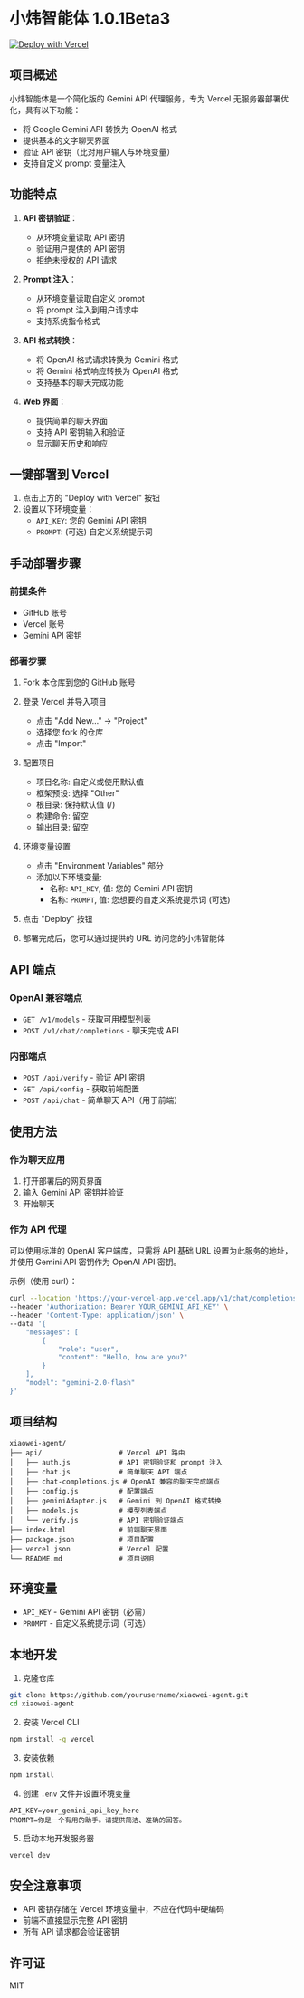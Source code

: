 # 小炜智能体 1.0.1Beta3

[![Deploy with Vercel](https://vercel.com/button)](https://vercel.com/new/clone?repository-url=https%3A%2F%2Fgithub.com%2Fyourusername%2Fxiaowei-agent&env=API_KEY,PROMPT&project-name=xiaowei-agent&repository-name=xiaowei-agent)

## 项目概述

小炜智能体是一个简化版的 Gemini API 代理服务，专为 Vercel 无服务器部署优化，具有以下功能：
- 将 Google Gemini API 转换为 OpenAI 格式
- 提供基本的文字聊天界面
- 验证 API 密钥（比对用户输入与环境变量）
- 支持自定义 prompt 变量注入

## 功能特点

1. **API 密钥验证**：
   - 从环境变量读取 API 密钥
   - 验证用户提供的 API 密钥
   - 拒绝未授权的 API 请求

2. **Prompt 注入**：
   - 从环境变量读取自定义 prompt
   - 将 prompt 注入到用户请求中
   - 支持系统指令格式

3. **API 格式转换**：
   - 将 OpenAI 格式请求转换为 Gemini 格式
   - 将 Gemini 格式响应转换为 OpenAI 格式
   - 支持基本的聊天完成功能

4. **Web 界面**：
   - 提供简单的聊天界面
   - 支持 API 密钥输入和验证
   - 显示聊天历史和响应

## 一键部署到 Vercel

1. 点击上方的 "Deploy with Vercel" 按钮
2. 设置以下环境变量：
   - `API_KEY`: 您的 Gemini API 密钥
   - `PROMPT`: (可选) 自定义系统提示词

## 手动部署步骤

### 前提条件
- GitHub 账号
- Vercel 账号
- Gemini API 密钥

### 部署步骤

1. Fork 本仓库到您的 GitHub 账号

2. 登录 Vercel 并导入项目
   - 点击 "Add New..." -> "Project"
   - 选择您 fork 的仓库
   - 点击 "Import"

3. 配置项目
   - 项目名称: 自定义或使用默认值
   - 框架预设: 选择 "Other"
   - 根目录: 保持默认值 (/)
   - 构建命令: 留空
   - 输出目录: 留空

4. 环境变量设置
   - 点击 "Environment Variables" 部分
   - 添加以下环境变量:
     - 名称: `API_KEY`, 值: 您的 Gemini API 密钥
     - 名称: `PROMPT`, 值: 您想要的自定义系统提示词 (可选)

5. 点击 "Deploy" 按钮

6. 部署完成后，您可以通过提供的 URL 访问您的小炜智能体

## API 端点

### OpenAI 兼容端点
- `GET /v1/models` - 获取可用模型列表
- `POST /v1/chat/completions` - 聊天完成 API

### 内部端点
- `POST /api/verify` - 验证 API 密钥
- `GET /api/config` - 获取前端配置
- `POST /api/chat` - 简单聊天 API（用于前端）

## 使用方法

### 作为聊天应用
1. 打开部署后的网页界面
2. 输入 Gemini API 密钥并验证
3. 开始聊天

### 作为 API 代理
可以使用标准的 OpenAI 客户端库，只需将 API 基础 URL 设置为此服务的地址，并使用 Gemini API 密钥作为 OpenAI API 密钥。

示例（使用 curl）：
```bash
curl --location 'https://your-vercel-app.vercel.app/v1/chat/completions' \
--header 'Authorization: Bearer YOUR_GEMINI_API_KEY' \
--header 'Content-Type: application/json' \
--data '{
    "messages": [
        {
            "role": "user",
            "content": "Hello, how are you?"
        }
    ],
    "model": "gemini-2.0-flash"
}'
```

## 项目结构

```
xiaowei-agent/
├── api/                   # Vercel API 路由
│   ├── auth.js            # API 密钥验证和 prompt 注入
│   ├── chat.js            # 简单聊天 API 端点
│   ├── chat-completions.js # OpenAI 兼容的聊天完成端点
│   ├── config.js          # 配置端点
│   ├── geminiAdapter.js   # Gemini 到 OpenAI 格式转换
│   ├── models.js          # 模型列表端点
│   └── verify.js          # API 密钥验证端点
├── index.html             # 前端聊天界面
├── package.json           # 项目配置
├── vercel.json            # Vercel 配置
└── README.md              # 项目说明
```

## 环境变量

- `API_KEY` - Gemini API 密钥（必需）
- `PROMPT` - 自定义系统提示词（可选）

## 本地开发

1. 克隆仓库
```bash
git clone https://github.com/yourusername/xiaowei-agent.git
cd xiaowei-agent
```

2. 安装 Vercel CLI
```bash
npm install -g vercel
```

3. 安装依赖
```bash
npm install
```

4. 创建 `.env` 文件并设置环境变量
```
API_KEY=your_gemini_api_key_here
PROMPT=你是一个有用的助手。请提供简洁、准确的回答。
```

5. 启动本地开发服务器
```bash
vercel dev
```

## 安全注意事项

- API 密钥存储在 Vercel 环境变量中，不应在代码中硬编码
- 前端不直接显示完整 API 密钥
- 所有 API 请求都会验证密钥

## 许可证

MIT
